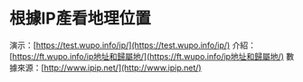 # 根據IP產看地理位置
演示：[https://test.wupo.info/ip/](https://test.wupo.info/ip/)
介紹：[https://ft.wupo.info/ip地址和歸屬地/](https://ft.wupo.info/ip地址和歸屬地/)
數據來源：[http://www.ipip.net/](http://www.ipip.net/)
